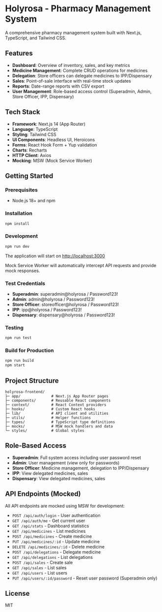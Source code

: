 # Holyrosa - Pharmacy Management System

A comprehensive pharmacy management system built with Next.js, TypeScript, and Tailwind CSS.

## Features

- **Dashboard**: Overview of inventory, sales, and key metrics
- **Medicine Management**: Complete CRUD operations for medicines
- **Delegation**: Store officers can delegate medicines to IPP/Dispensary
- **Sales**: Point-of-sale interface with real-time stock updates
- **Reports**: Date-range reports with CSV export
- **User Management**: Role-based access control (Superadmin, Admin, Store Officer, IPP, Dispensary)

## Tech Stack

- **Framework**: Next.js 14 (App Router)
- **Language**: TypeScript
- **Styling**: Tailwind CSS
- **UI Components**: Headless UI, Heroicons
- **Forms**: React Hook Form + Yup validation
- **Charts**: Recharts
- **HTTP Client**: Axios
- **Mocking**: MSW (Mock Service Worker)

## Getting Started

### Prerequisites

- Node.js 18+ and npm

### Installation

```bash
npm install
```

### Development

```bash
npm run dev
```

The application will start on [http://localhost:3000](http://localhost:3000)

Mock Service Worker will automatically intercept API requests and provide mock responses.

### Test Credentials

- **Superadmin**: superadmin@holyrosa / Password123!
- **Admin**: admin@holyrosa / Password123!
- **Store Officer**: storeofficer@holyrosa / Password123!
- **IPP**: ipp@holyrosa / Password123!
- **Dispensary**: dispensary@holyrosa / Password123!

### Testing

```bash
npm run test
```

### Build for Production

```bash
npm run build
npm start
```

## Project Structure

```
holyrosa-frontend/
├─ app/              # Next.js App Router pages
├─ components/       # Reusable React components
├─ context/          # React Context providers
├─ hooks/            # Custom React hooks
├─ lib/              # API client and utilities
├─ utils/            # Helper functions
├─ types/            # TypeScript type definitions
├─ mocks/            # MSW mock handlers and data
└─ styles/           # Global styles
```

## Role-Based Access

- **Superadmin**: Full system access including user password reset
- **Admin**: User management (view only for passwords)
- **Store Officer**: Medicine management, delegation to IPP/Dispensary
- **IPP**: View delegated medicines, sales
- **Dispensary**: View delegated medicines, sales

## API Endpoints (Mocked)

All API endpoints are mocked using MSW for development:

- `POST /api/auth/login` - User authentication
- `GET /api/auth/me` - Get current user
- `GET /api/stats` - Dashboard statistics
- `GET /api/medicines` - List medicines
- `POST /api/medicines` - Create medicine
- `PUT /api/medicines/:id` - Update medicine
- `DELETE /api/medicines/:id` - Delete medicine
- `POST /api/delegations` - Delegate medicine
- `GET /api/delegations` - List delegations
- `POST /api/sales` - Create sale
- `GET /api/sales` - List sales
- `GET /api/users` - List users
- `PUT /api/users/:id/password` - Reset user password (Superadmin only)

## License

MIT
